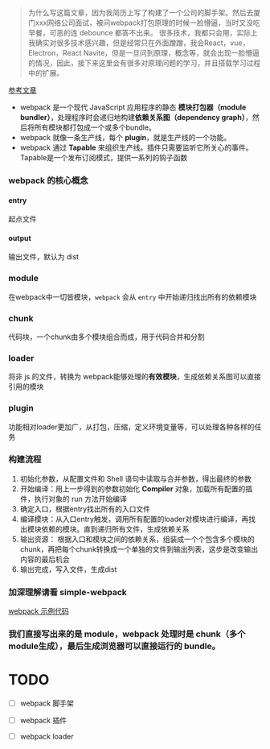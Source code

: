 > 为什么写这篇文章，因为我简历上写了构建了一个公司的脚手架。然后去厦门xxx网络公司面试，被问webpack打包原理的时候一脸懵逼，当时又没吃早餐，可恶的连 debounce 都答不出来。
很多技术，我都只会用，实际上我确实对很多技术感兴趣，但是经常只在外面蹭蹭，我会React，vue，Electron，React Navite，但是一旦问到原理，概念等，就会出现一脸懵逼的情况，因此，接下来这里会有很多对原理问题的学习，并且搭载学习过程中的扩展。

[参考文章](https://juejin.cn/post/6844904038543130637)

- webpack 是一个现代 JavaScript 应用程序的静态 **模块打包器（module bundler）**，处理程序时会递归地构建**依赖关系图（dependency graph）**，然后将所有模块都打包成一个或多个bundle。
- webpack 就像一条生产线，每个 **plugin**，就是生产线的一个功能。
- webpack 通过 **Tapable** 来组织生产线。插件只需要监听它所关心的事件。  Tapable是一个发布订阅模式，提供一系列的钩子函数

### webpack 的核心概念
#### entry 
起点文件
#### output
输出文件，默认为 dist

### module
在webpack中一切皆模块，`webpack` 会从 `entry` 中开始递归找出所有的依赖模块

### chunk
代码块，一个chunk由多个模块组合而成，用于代码合并和分割

### loader
将非 js 的文件，转换为 webpack能够处理的**有效模块**，生成依赖关系图可以直接引用的模块

### plugin
功能相对loader更加广，从打包，压缩，定义环境变量等，可以处理各种各样的任务

### 构建流程
1. 初始化参数，从配置文件和 Shell 语句中读取与合并参数，得出最终的参数
2. 开始编译：用上一步得到的参数初始化 **Compiler** 对象，加载所有配置的插件，执行对象的 run 方法开始编译
3. 确定入口，根据entry找出所有的入口文件
4. 编译模块：从入口entry触发，调用所有配置的loader对模块进行编译，再找出模块依赖的模块。直到递归所有文件，生成依赖关系
5. 输出资源： 根据入口和模块之间的依赖关系，组装成一个个包含多个模块的chunk，再把每个chunk转换成一个单独的文件到输出列表，这步是改变输出内容的最后机会
6. 输出完成，写入文件，生成dist

### 加深理解请看 simple-webpack 
[webpack 示例代码](https://github.com/mrandpz/webpack-blood/tree/main/simple-webpack)
### 我们直接写出来的是 module，webpack 处理时是 chunk（多个module生成），最后生成浏览器可以直接运行的 bundle。

# TODO
- [ ] webpack 脚手架
- [ ] webpack 插件
- [ ] webpack loader




